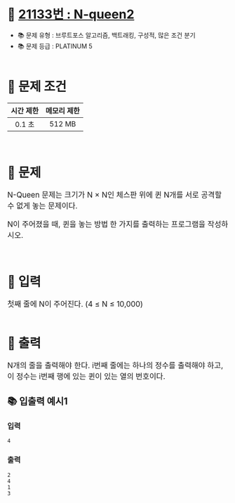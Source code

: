 # 📌 [21133번 : N-queen2](https://www.acmicpc.net/problem/21133)
- 📚 문제 유형 : 브루트포스 알고리즘, 백트래킹, 구성적, 많은 조건 분기
- 📚 문제 등급 : PLATINUM 5
  <br/><br/>

# 📌 문제 조건

|시간 제한|메모리 제한|
|:------:|:---:|
|0.1 초|512 MB|
<br/>

# 📌 문제
<div style="font-size: 17px">
N-Queen 문제는 크기가 N × N인 체스판 위에 퀸 N개를 서로 공격할 수 없게 놓는 문제이다.

N이 주어졌을 때, 퀸을 놓는 방법 한 가지를 출력하는 프로그램을 작성하시오.
</div>
<br/>

# 📌 입력
<div style="font-size: 17px">
첫째 줄에 N이 주어진다. (4 ≤ N ≤ 10,000)

</div>
<br/>

# 📌 출력
<div style="font-size: 17px">

N개의 줄을 출력해야 한다. i번째 줄에는 하나의 정수를 출력해야 하고, 이 정수는 i번째 행에 있는 퀸이 있는 열의 번호이다.
</div>

## 📚 입출력 예시1
### 입력 
    4

### 출력
    2
    4
    1
    3
